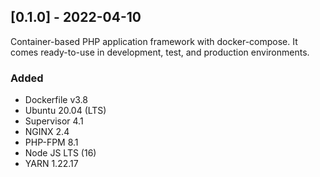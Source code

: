 ## [0.1.0] - 2022-04-10

Container-based PHP application framework with docker-compose. It comes ready-to-use in development, test, and
production environments.

### Added

- Dockerfile v3.8
- Ubuntu 20.04 (LTS)
- Supervisor 4.1
- NGINX 2.4
- PHP-FPM 8.1
- Node JS LTS (16)
- YARN 1.22.17
